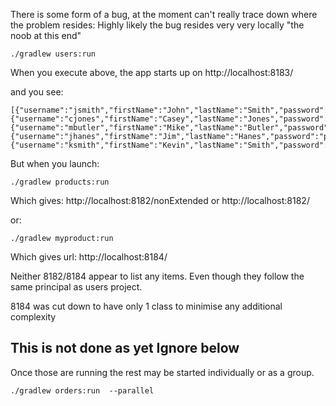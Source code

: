 There is some form of a bug, at the moment can't really trace down where the problem resides: Highly likely the bug resides very very locally "the noob at this end"

```
./gradlew users:run
```
When you execute above, the app starts up on http://localhost:8183/

and you see:
```
[{"username":"jsmith","firstName":"John","lastName":"Smith","password":"password","id":1},{"username":"cjones","firstName":"Casey","lastName":"Jones","password":"password1","id":2},{"username":"mbutler","firstName":"Mike","lastName":"Butler","password":"password2","id":3},{"username":"jhanes","firstName":"Jim","lastName":"Hanes","password":"password3","id":4},{"username":"ksmith","firstName":"Kevin","lastName":"Smith","password":"password4","id":5}]
```

But when you launch:
```
./gradlew products:run
```

Which gives: http://localhost:8182/nonExtended or http://localhost:8182/

or:

 ```
 ./gradlew myproduct:run
 ```



Which gives url: http://localhost:8184/

Neither 8182/8184 appear to list any items. Even though they follow the same principal as users project.

8184 was cut down to have only 1 class to minimise any additional complexity


This is not done as yet Ignore below
----

Once those are running the rest may be started individually or as a group.
```
./gradlew orders:run  --parallel
```

